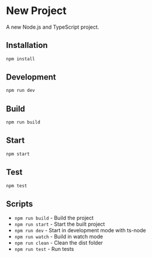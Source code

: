 # New Project

A new Node.js and TypeScript project.

## Installation

```bash
npm install
```

## Development

```bash
npm run dev
```

## Build

```bash
npm run build
```

## Start

```bash
npm start
```

## Test

```bash
npm test
```

## Scripts

- `npm run build` - Build the project
- `npm run start` - Start the built project
- `npm run dev` - Start in development mode with ts-node
- `npm run watch` - Build in watch mode
- `npm run clean` - Clean the dist folder
- `npm run test` - Run tests
